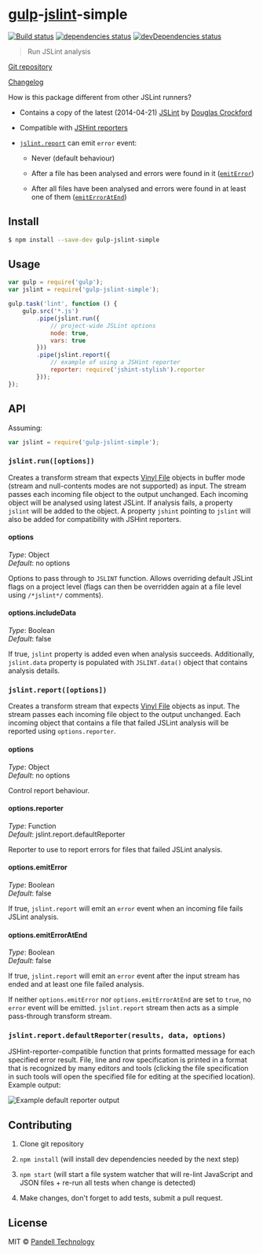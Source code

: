 # [gulp](http://gulpjs.com/)-[jslint](http://www.jslint.com/)-simple

[![Build status](https://travis-ci.org/pandell/gulp-jslint-simple.svg?branch=master)](https://travis-ci.org/pandell/gulp-jslint-simple) [![dependencies status](https://david-dm.org/pandell/gulp-jslint-simple.svg)](https://david-dm.org/pandell/gulp-jslint-simple) [![devDependencies status](https://david-dm.org/pandell/gulp-jslint-simple/dev-status.svg)](https://david-dm.org/pandell/gulp-jslint-simple#info=devDependencies)

> Run JSLint analysis

[Git repository](https://github.com/pandell/gulp-jslint-simple)

[Changelog](https://github.com/pandell/gulp-jslint-simple/releases)

How is this package different from other JSLint runners?

- Contains a copy of the latest (2014-04-21) [JSLint](https://github.com/douglascrockford/JSLint/blob/master/jslint.js) by [Douglas Crockford](http://www.crockford.com/)

- Compatible with [JSHint reporters](https://www.npmjs.org/search?q=jshint%20reporter)

- [`jslint.report`](#jslintreportoptions) can emit `error` event:

    - Never (default behaviour)

    - After a file has been analysed and errors were found in it ([`emitError`](#optionsemiterror))

    - After all files have been analysed and errors were found in at least one of them ([`emitErrorAtEnd`](#optionsemiterroratend))


## Install

```sh
$ npm install --save-dev gulp-jslint-simple
```


## Usage

```js
var gulp = require('gulp');
var jslint = require('gulp-jslint-simple');

gulp.task('lint', function () {
    gulp.src('*.js')
        .pipe(jslint.run({
            // project-wide JSLint options
            node: true,
            vars: true
        }))
        .pipe(jslint.report({
            // example of using a JSHint reporter
            reporter: require('jshint-stylish').reporter
        }));
});
```


## API

Assuming:

```js
var jslint = require('gulp-jslint-simple');
```

### `jslint.run([options])`

Creates a transform stream that expects [Vinyl File](https://github.com/wearefractal/vinyl#file) objects in buffer mode (stream and null-contents modes are not supported) as input. The stream passes each incoming file object to the output unchanged. Each incoming object will be analysed using latest JSLint. If analysis fails, a property `jslint` will be added to the object. A property `jshint` pointing to `jslint` will also be added for compatibility with JSHint reporters.

#### options

_Type_: Object  
_Default_: no options

Options to pass through to `JSLINT` function. Allows overriding default JSLint flags on a project level (flags can then be overridden again at a file level using `/*jslint*/` comments).

#### options.includeData

_Type_: Boolean  
_Default_: false

If true, `jslint` property is added even when analysis succeeds. Additionally, `jslint.data` property is populated with `JSLINT.data()` object that contains analysis details.


### `jslint.report([options])`

Creates a transform stream that expects [Vinyl File](https://github.com/wearefractal/vinyl#file) objects as input. The stream passes each incoming file object to the output unchanged. Each incoming object that contains a file that failed JSLint analysis will be reported using `options.reporter`.

#### options

_Type_: Object  
_Default_: no options

Control report behaviour.

#### options.reporter

_Type_: Function  
_Default_: jslint.report.defaultReporter

Reporter to use to report errors for files that failed JSLint analysis.

#### options.emitError

_Type_: Boolean  
_Default_: false

If true, `jslint.report` will emit an `error` event when an incoming file fails JSLint analysis.

#### options.emitErrorAtEnd

_Type_: Boolean  
_Default_: false

If true, `jslint.report` will emit an `error` event after the input stream has ended and at least one file failed analysis.

If neither `options.emitError` nor `options.emitErrorAtEnd` are set to `true`, no `error` event will be emitted. `jslint.report` stream then acts as a simple pass-through transform stream.


### `jslint.report.defaultReporter(results, data, options)`

JSHint-reporter-compatible function that prints formatted message for each specified error result. File, line and row specification is printed in a format that is recognized by many editors and tools (clicking the file specification in such tools will open the specified file for editing at the specified location). Example output:

![Example default reporter output](https://cloud.githubusercontent.com/assets/42297/3203672/8f139672-ed9f-11e3-8863-859715e8bb40.png)


## Contributing

1. Clone git repository

2. `npm install` (will install dev dependencies needed by the next step)

3. `npm start` (will start a file system watcher that will re-lint JavaScript and JSON files + re-run all tests when change is detected)

4. Make changes, don't forget to add tests, submit a pull request.


## License

MIT © [Pandell Technology](http://pandell.com/)
